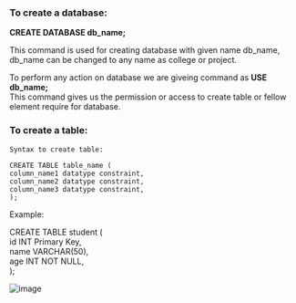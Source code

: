### To create a database:
__CREATE DATABASE db_name;__   

This command is used for creating database with given name db_name, db_name can be changed to any name as college or project.   

To perform any action on database we are giveing command as __USE db_name;__   
This command gives us the permission or access to create table or fellow element require for database.   

### To create a table:
```
Syntax to create table:

CREATE TABLE table_name (   
column_name1 datatype constraint,   
column_name2 datatype constraint,   
column_name3 datatype constraint,   
);

```
Example:    

CREATE TABLE student (    
  id INT Primary Key,    
  name VARCHAR(50),    
  age INT NOT NULL,   
);   

![image](https://github.com/Mohesh-mkp/SQL_Basics/assets/101304247/4223bb48-44d0-4649-a641-40817c0ac95e)

